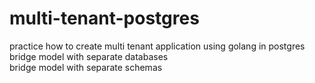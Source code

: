 # multi-tenant-postgres

practice how to create multi tenant application using golang in postgres<br/>
bridge model with separate databases<br/>
bridge model with separate schemas
